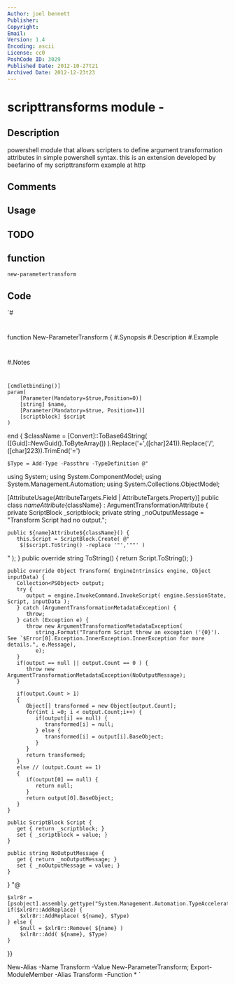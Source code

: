 ```yaml
---
Author: joel bennett
Publisher: 
Copyright: 
Email: 
Version: 1.4
Encoding: ascii
License: cc0
PoshCode ID: 3029
Published Date: 2012-10-27t21
Archived Date: 2012-12-23t23
---
```


# scripttransforms module - 

## Description

powershell module that allows scripters to define argument transformation attributes in simple powershell syntax.  this is an extension developed by beefarino of my scripttransform example at http

## Comments



## Usage



## TODO



## function

`new-parametertransform`

## Code

`#
 #
 function New-ParameterTransform {
 #.Synopsis
 #.Description
 #.Example
 #
 #
 #
 #
 #
 #
 #.Notes
 #
 	[cmdletbinding()]
 	param(
 		[Parameter(Mandatory=$true,Position=0)]
 		[string] $name,
 		[Parameter(Mandatory=$true, Position=1)]
 		[scriptblock] $script
 	)
 
 end {
 	$className = [Convert]::ToBase64String( ([Guid]::NewGuid().ToByteArray()) ).Replace('+',([char]241)).Replace('/',([char]223)).TrimEnd('=')
 
 	$Type = Add-Type -Passthru -TypeDefinition @"
 using System;
 using System.ComponentModel;
 using System.Management.Automation;
 using System.Collections.ObjectModel;
 
 [AttributeUsage(AttributeTargets.Field | AttributeTargets.Property)]
 public class ${name}Attribute${className} : ArgumentTransformationAttribute {
    private ScriptBlock _scriptblock;
    private string _noOutputMessage = "Transform Script had no output.";
 
    public ${name}Attribute${className}() {
       this.Script = ScriptBlock.Create( @"
 	  	$($script.ToString() -replace '"','""' )
 " );
    }
    public override string ToString() {
       return Script.ToString();
    }
    
    public override Object Transform( EngineIntrinsics engine, Object inputData) {
       Collection<PSObject> output;
       try {
          output = engine.InvokeCommand.InvokeScript( engine.SessionState, Script, inputData );
       } catch (ArgumentTransformationMetadataException) {
          throw;
       } catch (Exception e) {
          throw new ArgumentTransformationMetadataException(
             string.Format("Transform Script threw an exception ('{0}'). See `$Error[0].Exception.InnerException.InnerException for more details.", e.Message),
             e);
       }
       if(output == null || output.Count == 0 ) { 
          throw new ArgumentTransformationMetadataException(NoOutputMessage);
       }
       
       if(output.Count > 1) 
       {
          Object[] transformed = new Object[output.Count];
          for(int i =0; i < output.Count;i++) {
             if(output[i] == null) {
                transformed[i] = null;
             } else {
                transformed[i] = output[i].BaseObject;
             }
          }
          return transformed;
       }
       else // (output.Count == 1) 
       {
          if(output[0] == null) {
             return null;
          }
          return output[0].BaseObject;
       }
    }
    
    public ScriptBlock Script {
       get { return _scriptblock; }
       set { _scriptblock = value; }
    }
    
    public string NoOutputMessage {
       get { return _noOutputMessage; }
       set { _noOutputMessage = value; }
    }  
 }
 "@
 
 	$xlr8r = [psobject].assembly.gettype("System.Management.Automation.TypeAccelerators")
 	if($xlr8r::AddReplace) { 
 		$xlr8r::AddReplace( ${name}, $Type) 
 	} else {
 		$null = $xlr8r::Remove( ${name} )
 		$xlr8r::Add( ${name}, $Type)
 	}
 }}
 
 New-Alias -Name Transform -Value New-ParameterTransform;
 Export-ModuleMember -Alias Transform -Function *
`

